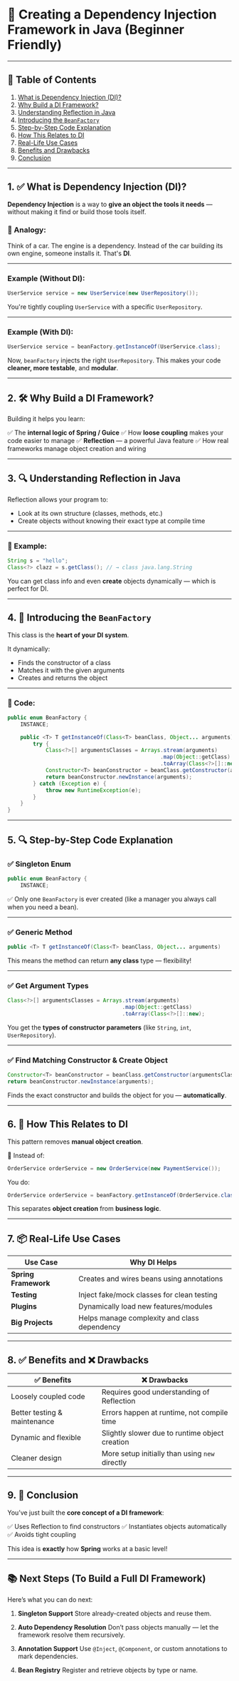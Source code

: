# 🧾 Creating a Dependency Injection Framework in Java (Beginner Friendly)

---

## 📌 Table of Contents

1. [What is Dependency Injection (DI)?](#1-what-is-dependency-injection-di)
2. [Why Build a DI Framework?](#2-why-build-a-di-framework)
3. [Understanding Reflection in Java](#3-understanding-reflection-in-java)
4. [Introducing the `BeanFactory`](#4-introducing-the-beanfactory)
5. [Step-by-Step Code Explanation](#5-step-by-step-code-explanation)
6. [How This Relates to DI](#6-how-this-relates-to-di)
7. [Real-Life Use Cases](#7-real-life-use-cases)
8. [Benefits and Drawbacks](#8-benefits-and-drawbacks)
9. [Conclusion](#9-conclusion)

---

## 1. ✅ What is Dependency Injection (DI)?

**Dependency Injection** is a way to **give an object the tools it needs** — without making it find or build those tools itself.

### 🔧 Analogy:

Think of a car. The engine is a dependency. Instead of the car building its own engine, someone installs it. That's **DI**.

---

### Example (Without DI):

```java
UserService service = new UserService(new UserRepository());
```

You're tightly coupling `UserService` with a specific `UserRepository`.

---

### Example (With DI):

```java
UserService service = beanFactory.getInstanceOf(UserService.class);
```

Now, `beanFactory` injects the right `UserRepository`. This makes your code **cleaner, more testable**, and **modular**.

---

## 2. 🛠️ Why Build a DI Framework?

Building it helps you learn:

✅ The **internal logic of Spring / Guice**
✅ How **loose coupling** makes your code easier to manage
✅ **Reflection** — a powerful Java feature
✅ How real frameworks manage object creation and wiring

---

## 3. 🔍 Understanding Reflection in Java

Reflection allows your program to:

* Look at its own structure (classes, methods, etc.)
* Create objects without knowing their exact type at compile time

---

### 🧪 Example:

```java
String s = "hello";
Class<?> clazz = s.getClass(); // → class java.lang.String
```

You can get class info and even **create** objects dynamically — which is perfect for DI.

---

## 4. 🧱 Introducing the `BeanFactory`

This class is the **heart of your DI system**.

It dynamically:

* Finds the constructor of a class
* Matches it with the given arguments
* Creates and returns the object

---

### 🔑 Code:

```java
public enum BeanFactory {
    INSTANCE;

    public <T> T getInstanceOf(Class<T> beanClass, Object... arguments) {
        try {
            Class<?>[] argumentsClasses = Arrays.stream(arguments)
                                                .map(Object::getClass)
                                                .toArray(Class<?>[]::new);
            Constructor<T> beanConstructor = beanClass.getConstructor(argumentsClasses);
            return beanConstructor.newInstance(arguments);
        } catch (Exception e) {
            throw new RuntimeException(e);
        }
    }
}
```

---

## 5. 🔍 Step-by-Step Code Explanation

### ✅ Singleton Enum

```java
public enum BeanFactory {
    INSTANCE;
```

✅ Only one `BeanFactory` is ever created (like a manager you always call when you need a bean).

---

### ✅ Generic Method

```java
public <T> T getInstanceOf(Class<T> beanClass, Object... arguments)
```

This means the method can return **any class** type — flexibility!

---

### ✅ Get Argument Types

```java
Class<?>[] argumentsClasses = Arrays.stream(arguments)
                                    .map(Object::getClass)
                                    .toArray(Class<?>[]::new);
```

You get the **types of constructor parameters** (like `String`, `int`, `UserRepository`).

---

### ✅ Find Matching Constructor & Create Object

```java
Constructor<T> beanConstructor = beanClass.getConstructor(argumentsClasses);
return beanConstructor.newInstance(arguments);
```

Finds the exact constructor and builds the object for you — **automatically**.

---

## 6. 🧠 How This Relates to DI

This pattern removes **manual object creation**.

🔁 Instead of:

```java
OrderService orderService = new OrderService(new PaymentService());
```

You do:

```java
OrderService orderService = beanFactory.getInstanceOf(OrderService.class);
```

This separates **object creation** from **business logic**.

---

## 7. 📦 Real-Life Use Cases

| Use Case             | Why DI Helps                                 |
| -------------------- | -------------------------------------------- |
| **Spring Framework** | Creates and wires beans using annotations    |
| **Testing**          | Inject fake/mock classes for clean testing   |
| **Plugins**          | Dynamically load new features/modules        |
| **Big Projects**     | Helps manage complexity and class dependency |

---

## 8. ✅ Benefits and ❌ Drawbacks

| ✅ Benefits                   | ❌ Drawbacks                                    |
| ---------------------------- | ---------------------------------------------- |
| Loosely coupled code         | Requires good understanding of Reflection      |
| Better testing & maintenance | Errors happen at runtime, not compile time     |
| Dynamic and flexible         | Slightly slower due to runtime object creation |
| Cleaner design               | More setup initially than using `new` directly |

---

## 9. 🎯 Conclusion

You’ve just built the **core concept of a DI framework**:

✅ Uses Reflection to find constructors
✅ Instantiates objects automatically
✅ Avoids tight coupling

This idea is **exactly** how **Spring** works at a basic level!

---

## 📚 Next Steps (To Build a Full DI Framework)

Here’s what you can do next:

1. **Singleton Support**
   Store already-created objects and reuse them.

2. **Auto Dependency Resolution**
   Don’t pass objects manually — let the framework resolve them recursively.

3. **Annotation Support**
   Use `@Inject`, `@Component`, or custom annotations to mark dependencies.

4. **Bean Registry**
   Register and retrieve objects by type or name.

